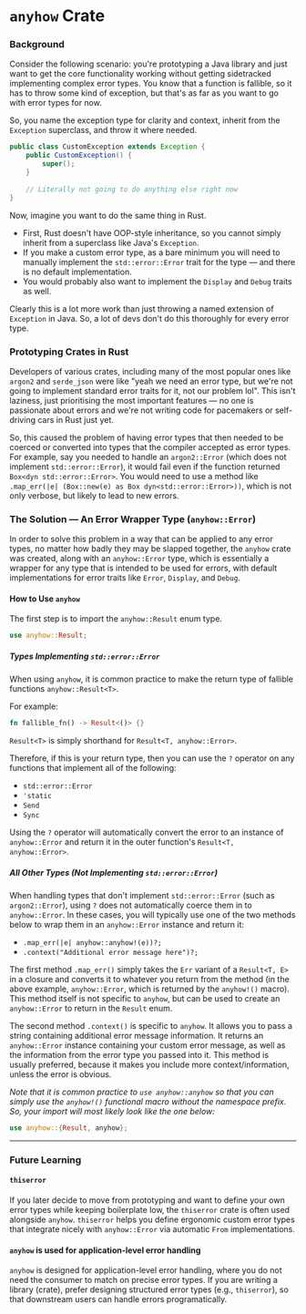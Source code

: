 # `anyhow` Crate

### Background

Consider the following scenario: you're prototyping a Java library and just want to get the core functionality working without getting sidetracked implementing complex error types. You know that a function is fallible, so it has to throw some kind of exception, but that's as far as you want to go with error types for now.

So, you name the exception type for clarity and context, inherit from the `Exception` superclass, and throw it where needed.

```java
public class CustomException extends Exception {
    public CustomException() {
        super();
    }
    
    // Literally not going to do anything else right now
}
```

Now, imagine you want to do the same thing in Rust.

* First, Rust doesn't have OOP-style inheritance, so you cannot simply inherit from a superclass like Java's `Exception`.
* If you make a custom error type, as a bare minimum you will need to manually implement the `std::error::Error` trait for the type — and there is no default implementation.
* You would probably also want to implement the `Display` and `Debug` traits as well.

Clearly this is a lot more work than just throwing a named extension of `Exception` in Java. So, a lot of devs don't do this thoroughly for every error type.

### Prototyping Crates in Rust

Developers of various crates, including many of the most popular ones like `argon2` and `serde_json` were like "yeah we need an error type, but we're not going to implement standard error traits for it, not our problem lol". This isn't laziness, just prioritising the most important features — no one is passionate about errors and we're not writing code for pacemakers or self-driving cars in Rust just yet.

So, this caused the problem of having error types that then needed to be coerced or converted into types that the compiler accepted as error types. For example, say you needed to handle an `argon2::Error` (which does not implement `std::error::Error`), it would fail even if the function returned `Box<dyn std::error::Error>`. You would need to use a method like `.map_err(|e| (Box::new(e) as Box dyn<std::error::Error>))`, which is not only verbose, but likely to lead to new errors.

### The Solution — An Error Wrapper Type (`anyhow::Error`)

In order to solve this problem in a way that can be applied to any error types, no matter how badly they may be slapped together, the `anyhow` crate was created, along with an `anyhow::Error` type, which is essentially a wrapper for any type that is intended to be used for errors, with default implementations for error traits like `Error`, `Display`, and `Debug`.

#### How to Use `anyhow`

The first step is to import the `anyhow::Result` enum type.

```rust
use anyhow::Result;
```

##### Types Implementing `std::error::Error`

When using `anyhow`, it is common practice to make the return type of fallible functions `anyhow::Result<T>`.

For example:

```rust
fn fallible_fn() -> Result<()> {}
```

`Result<T>` is simply shorthand for `Result<T, anyhow::Error>`.

Therefore, if this is your return type, then you can use the `?` operator on any functions that implement all of the following:

* `std::error::Error`
* `'static`
* `Send`
* `Sync`

Using the `?` operator will automatically convert the error to an instance of `anyhow::Error` and return it in the outer function's `Result<T, anyhow::Error>`.

##### All Other Types (Not Implementing `std::error::Error`)

When handling types that don't implement `std::error::Error` (such as `argon2::Error`), using `?` does not automatically coerce them in to `anyhow::Error`. In these cases, you will typically use one of the two methods below to wrap them in an `anyhow::Error` instance and return it:

* `.map_err(|e| anyhow::anyhow!(e))?;`
* `.context("Additional error message here")?;`

The first method `.map_err()` simply takes the `Err` variant of a `Result<T, E>` in a closure and converts it to whatever you return from the method (in the above example, `anyhow::Error`, which is returned by the `anyhow!()` macro). This method itself is not specific to `anyhow`, but can be used to create an `anyhow::Error` to return in the `Result` enum.

The second method `.context()` is specific to `anyhow`. It allows you to pass a string containing additional error message information. It returns an `anyhow::Error` instance containing your custom error message, as well as the information from the error type you passed into it. This method is usually preferred, because it makes you include more context/information, unless the error is obvious.

*Note that it is common practice to `use anyhow::anyhow` so that you can simply use the `anyhow!()` functional macro without the namespace prefix. So, your import will most likely look like the one below:*

```rust
use anyhow::{Result, anyhow};
```

___

### Future Learning

#### `thiserror`

If you later decide to move from prototyping and want to define your own error types while keeping boilerplate low, the `thiserror` crate is often used alongside `anyhow`. `thiserror` helps you define ergonomic custom error types that integrate nicely with `anyhow::Error` via automatic `From` implementations.

#### `anyhow` is used for application-level error handling

`anyhow` is designed for application-level error handling, where you do not need the consumer to match on precise error types. If you are writing a library (crate), prefer designing structured error types (e.g., `thiserror`), so that downstream users can handle errors programatically.